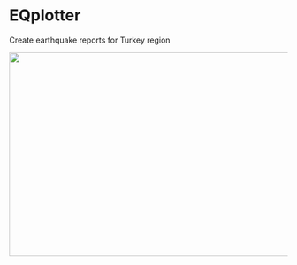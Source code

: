 # EQplotter
Create earthquake reports for Turkey region

<img src="example.png" width="635" height="368">
